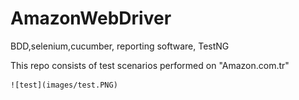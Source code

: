 # AmazonWebDriver

BDD,selenium,cucumber, reporting software, TestNG

This repo consists of test scenarios performed on "Amazon.com.tr"

    
    
    ![test](images/test.PNG)

    
    
    
